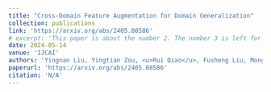```yaml
---
title: "Cross-Domain Feature Augmentation for Domain Generalization"
collection: publications
link: 'https://arxiv.org/abs/2405.08586'
# excerpt: 'This paper is about the number 2. The number 3 is left for future work.'
date: 2024-05-14
venue: 'IJCAI'
authors: 'Yingnan Liu, Yingtian Zou, <u>Rui Qiao</u>, Fusheng Liu, Mong Li Lee, Wynne Hsu'
paperurl: 'https://arxiv.org/abs/2405.08586'
citation: 'N/A'
---
```


<!-- [Download paper here](https://openreview.net/pdf?id=I2mIxuXA72) -->